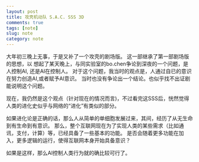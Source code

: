 ```yaml
---
layout: post
title: 攻壳机动队 S.A.C. SSS 3D
comments: true
tags: [note]
slug: note
category: note
---
```



大年初三晚上无事，于是又补了一个攻壳的剧场版。
这一部继承了第一部剧场版的思想，以
想起了某天晚上，与同实验室的bo.chen争论到深夜的一个问题，是人控制AI, 还是AI在控制人。
对于这个问题，我当时的观点是，人通过自已的意识在努力创造AI,或者赋予AI意识。
当时也没有争论出一个结论。也似乎找不出证剧能说明这个问题。

现在，我仍然是这个观点（针对现在的情况而言)，不过看完这SSS后，恍然觉得人类的进化史似乎与网络的“进化”有类似的部分。

如果进化论是正确的话，那么人从简单的单细胞发展过来，其间，经历了从无生命到有生命到有意识。
那么，整个互联网现在为了实现人类的某些需求（比如通讯，支付，计算）等，已经具备了一些基本的功能。
是否会随着更多功能在加入，更多逻辑的运行，使得互联网本身开始具备意识？

如果是这样，那么AI控制人类行为就的确比较可行了。










